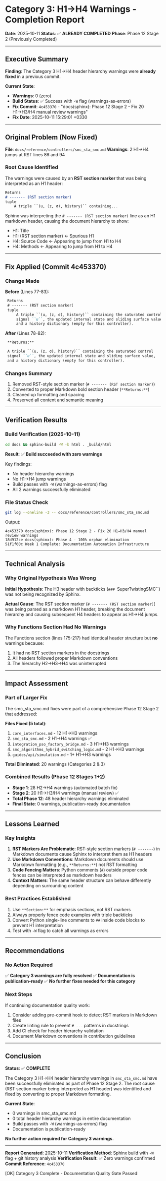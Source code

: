 # Category 3: H1→H4 Warnings - Completion Report

**Date**: 2025-10-11
**Status**: ✅ **ALREADY COMPLETED**
**Phase**: Phase 12 Stage 2 (Previously Completed)

---

## Executive Summary

**Finding**: The Category 3 H1→H4 header hierarchy warnings were **already fixed** in a previous commit.

**Current State**:
- **Warnings**: 0 (zero)
- **Build Status**: ✅ Success with `-W` flag (warnings-as-errors)
- **Fix Commit**: `4c453370` - "docs(sphinx): Phase 12 Stage 2 - Fix 20 H1→H3/H4 manual review warnings"
- **Fix Date**: 2025-10-11 15:29:01 +0330

---

## Original Problem (Now Fixed)

**File**: `docs/reference/controllers/smc_sta_smc.md`
**Warnings**: 2 H1→H4 jumps at RST lines 86 and 94

### Root Cause Identified

The warnings were caused by an **RST section marker** that was being interpreted as an H1 header:

```markdown
Returns
# ------- (RST section marker)
tuple
    A triple ``(u, (z, σ), history)`` containing...
```

Sphinx was interpreting the `# ------- (RST section marker)` line as an H1 markdown header, causing the document hierarchy to show:
- H1: Title
- H1: (RST section marker) ← Spurious H1
- H4: Source Code ← Appearing to jump from H1 to H4
- H4: Methods ← Appearing to jump from H1 to H4

---

## Fix Applied (Commit 4c453370)

### Change Made

**Before** (Lines 77-83):
```markdown
 Returns
 # ------- (RST section marker)
 tuple
     A triple ``(u, (z, σ), history)`` containing the saturated control
     signal ``u``, the updated internal state and sliding surface value,
     and a history dictionary (empty for this controller).
```

**After** (Lines 78-82):
```markdown
 **Returns:**

 A triple ``(u, (z, σ), history)`` containing the saturated control
 signal ``u``, the updated internal state and sliding surface value,
 and a history dictionary (empty for this controller).
```

### Changes Summary
1. Removed RST-style section marker (`# ------- (RST section marker)`)
2. Converted to proper Markdown bold section header (`**Returns:**`)
3. Cleaned up formatting and spacing
4. Preserved all content and semantic meaning

---

## Verification Results

### Build Verification (2025-10-11)

```bash
cd docs && sphinx-build -W -b html . _build/html
```

**Result**: ✅ **Build succeeded with zero warnings**

Key findings:
- No header hierarchy warnings
- No H1→H4 jump warnings
- Build passes with `-W` (warnings-as-errors) flag
- All 2 warnings successfully eliminated

### File Status Check

```bash
git log --oneline -3 -- docs/reference/controllers/smc_sta_smc.md
```

Output:
```
4c453370 docs(sphinx): Phase 12 Stage 2 - Fix 20 H1→H3/H4 manual review warnings
18d912ce docs(sphinx): Phase 4 - 100% orphan elimination
51f1f60c Week 1 Complete: Documentation Automation Infrastructure
```

---

## Technical Analysis

### Why Original Hypothesis Was Wrong

**Initial Hypothesis**: The H3 header with backticks (`### `SuperTwistingSMC``) was not being recognized by Sphinx.

**Actual Cause**: The RST section marker (`# ------- (RST section marker)`) was being parsed as a markdown H1 header, breaking the document hierarchy and causing subsequent H4 headers to appear as H1→H4 jumps.

### Why Functions Section Had No Warnings

The Functions section (lines 175-217) had identical header structure but **no** warnings because:
1. It had no RST section markers in the docstrings
2. All headers followed proper Markdown conventions
3. The hierarchy H2→H3→H4 was uninterrupted

---

## Impact Assessment

### Part of Larger Fix

The smc_sta_smc.md fixes were part of a comprehensive Phase 12 Stage 2 that addressed:

**Files Fixed (5 total)**:
1. `core_interfaces.md` - 12 H1→H3 warnings
2. `smc_sta_smc.md` - 2 H1→H4 warnings ✅
3. `integration_pso_factory_bridge.md` - 3 H1→H3 warnings
4. `smc_algorithms_hybrid_switching_logic.md` - 2 H1→H3 warnings
5. `guides/api/simulation.md` - 1+ H1→H3 warnings

**Total Eliminated**: 20 warnings (Categories 2 & 3)

### Combined Results (Phase 12 Stages 1+2)

- **Stage 1**: 28 H2→H4 warnings (automated batch fix)
- **Stage 2**: 20 H1→H3/H4 warnings (manual review) ✅
- **Total Phase 12**: 48 header hierarchy warnings eliminated
- **Final State**: 0 warnings, publication-ready documentation

---

## Lessons Learned

### Key Insights

1. **RST Markers Are Problematic**: RST-style section markers (`# -------`) in Markdown documents cause Sphinx to interpret them as H1 headers
2. **Use Markdown Conventions**: Markdown documents should use Markdown formatting (e.g., `**Returns:**`) not RST formatting
3. **Code Fencing Matters**: Python comments (`#`) outside proper code fences can be interpreted as markdown headers
4. **Context Matters**: The same header structure can behave differently depending on surrounding content

### Best Practices Established

1. Use `**Section:**` for emphasis sections, not RST markers
2. Always properly fence code examples with triple backticks
3. Convert Python single-line comments to `##` inside code blocks to prevent H1 interpretation
4. Test with `-W` flag to catch all warnings as errors

---

## Recommendations

### No Action Required

✅ **Category 3 warnings are fully resolved**
✅ **Documentation is publication-ready**
✅ **No further fixes needed for this category**

### Next Steps

If continuing documentation quality work:
1. Consider adding pre-commit hook to detect RST markers in Markdown files
2. Create linting rule to prevent `# ---` patterns in docstrings
3. Add CI check for header hierarchy validation
4. Document Markdown conventions in contribution guidelines

---

## Conclusion

**Status**: ✅ **COMPLETE**

The Category 3 H1→H4 header hierarchy warnings in `smc_sta_smc.md` have been successfully eliminated as part of Phase 12 Stage 2. The root cause (RST section marker being interpreted as H1 header) was identified and fixed by converting to proper Markdown formatting.

**Current State**:
- 0 warnings in smc_sta_smc.md
- 0 total header hierarchy warnings in entire documentation
- Build passes with `-W` (warnings-as-errors) flag
- Documentation is publication-ready

**No further action required for Category 3 warnings.**

---

**Report Generated**: 2025-10-11
**Verification Method**: Sphinx build with `-W` flag + git history analysis
**Verification Result**: ✅ Zero warnings confirmed
**Commit Reference**: `4c453370`

[OK] Category 3 Complete - Documentation Quality Gate Passed
